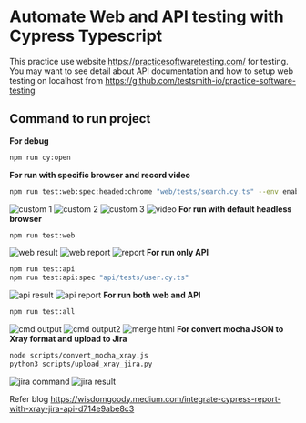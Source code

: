 # Automate Web and API testing with Cypress Typescript

This practice use website https://practicesoftwaretesting.com/ for testing. <br/>
You may want to see detail about API documentation and how to setup web testing on localhost from https://github.com/testsmith-io/practice-software-testing <br/>

## Command to run project
**For debug**
```sh
npm run cy:open
```
**For run with specific browser and record video**
```sh
npm run test:web:spec:headed:chrome "web/tests/search.cy.ts" --env enableVideo=true 
```
![custom 1](https://github.com/Thanasornsawan/tool_shop_cypress/blob/main/pictures/custom_1.png?raw=true)
![custom 2](https://github.com/Thanasornsawan/tool_shop_cypress/blob/main/pictures/custom_2.png?raw=true)
![custom 3](https://github.com/Thanasornsawan/tool_shop_cypress/blob/main/pictures/custom_3.png?raw=true)
![video](https://github.com/Thanasornsawan/tool_shop_cypress/blob/main/pictures/preview_video.png?raw=true)
**For run with default headless browser**
```sh
npm run test:web
```
![web result](https://github.com/Thanasornsawan/tool_shop_cypress/blob/main/pictures/web_result.png?raw=true)
![web report](https://github.com/Thanasornsawan/tool_shop_cypress/blob/main/pictures/web_report.png?raw=true)
![report](https://github.com/Thanasornsawan/tool_shop_cypress/blob/main/pictures/report.png?raw=true)
**For run only API**
```sh
npm run test:api
npm run test:api:spec "api/tests/user.cy.ts"
```
![api result](https://github.com/Thanasornsawan/tool_shop_cypress/blob/main/pictures/api_result.png?raw=true)
![api report](https://github.com/Thanasornsawan/tool_shop_cypress/blob/main/pictures/api_report.png?raw=true)
**For run both web and API**
```sh
npm run test:all
```
![cmd output](https://github.com/Thanasornsawan/tool_shop_cypress/blob/main/pictures/all_1.png?raw=true)
![cmd output2](https://github.com/Thanasornsawan/tool_shop_cypress/blob/main/pictures/all_2.png?raw=true)
![merge html](https://github.com/Thanasornsawan/tool_shop_cypress/blob/main/pictures/merge_html.png?raw=true)
**For convert mocha JSON to Xray format and upload to Jira**
```sh
node scripts/convert_mocha_xray.js
python3 scripts/upload_xray_jira.py
```
![jira command](https://github.com/Thanasornsawan/tool_shop_cypress/blob/main/pictures/jira_command.png?raw=true)
![jira result](https://github.com/Thanasornsawan/tool_shop_cypress/blob/main/pictures/jira.png?raw=true)

Refer blog https://wisdomgoody.medium.com/integrate-cypress-report-with-xray-jira-api-d714e9abe8c3